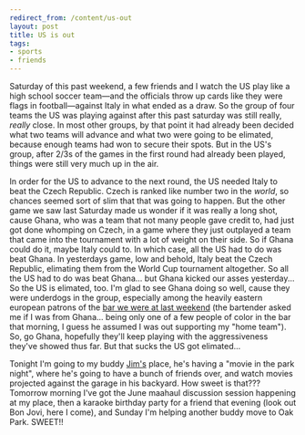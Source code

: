 ```yaml
---
redirect_from: /content/us-out
layout: post
title: US is out
tags:
- sports
- friends
---
```

Saturday of this past weekend, a few friends and I watch the US play like a high school soccer team&#8212;and the officials throw up cards like they were flags in football&#8212;against Italy in what ended as a draw. So the group of four teams the US was playing against after this past saturday was still really, _really_ close. In most other groups, by that point it had already been decided what two teams will advance and what two were going to be elimated, because enough teams had won to secure their spots. But in the US's group, after 2/3s of the games in the first round had already been played, things were still very much up in the air. 

In order for the US to advance to the next round, the US needed Italy to beat the Czech Republic. Czech is ranked like number two in the _world_, so chances seemed sort of slim that that was going to happen. But the other game we saw last Saturday made us wonder if it was really a long shot, cause Ghana, who was a team that not many people gave credit to, had just got done whomping on Czech, in a game where they just outplayed a team that came into the tournament with a lot of weight on their side. So if Ghana could do it, maybe Italy could to. In which case, all the US had to do was beat Ghana. In yesterdays game, low and behold, Italy beat the Czech Republic, elimating them from the World Cup tournament altogether. So all the US had to do was beat Ghana... but Ghana kicked our asses yesterday... So the US is elimated, too. I'm glad to see Ghana doing so well, cause they were underdogs in the group, especially among the heavily eastern european patrons of the [bar we were at last weekend](/2006/06/20/world-cup) (the bartender asked me if I was from Ghana... being only one of a few people of color in the bar that morning, I guess he assumed I was out supporting my "home team"). So, go Ghana, hopefully they'll keep playing with the aggressiveness they've showed thus far. But that sucks the US got elimated... 

Tonight I'm going to my buddy [Jim's](http://www.myspace.com/addisontrailreunion) place, he's having a "movie in the park night", where he's going to have a bunch of friends over, and watch movies projected against the garage in his backyard. How sweet is that??? Tomorrow morning I've got the June maahaul discussion session happening at my place, then a karaoke birthday party for a friend that evening (look out Bon Jovi, here I come), and Sunday I'm helping another buddy move to Oak Park. SWEET!!

